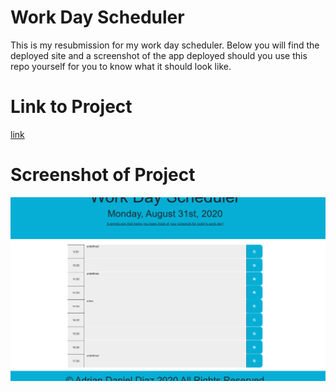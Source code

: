 # Work Day Scheduler

This is my resubmission for my work day scheduler. Below you will find the deployed site and a screenshot of the app deployed should you use this repo yourself for you to know what it should look like.

# Link to Project

[link](https://adrian93eh3.github.io/Day-Planner/)

# Screenshot of Project

<img src="Images\screenshotofproject.png">